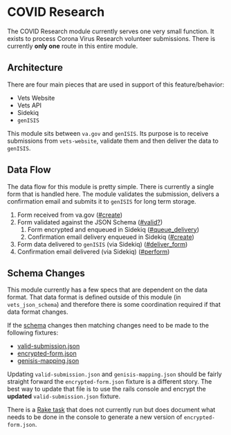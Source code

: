 # COVID Research

The COVID Research module currently serves one very small function.  It exists to process Corona Virus Research volunteer submissions.  There is currently **only one** route in this entire module.

## Architecture

There are four main pieces that are used in support of this feature/behavior:

  * Vets Website
  * Vets API
  * Sidekiq
  * `genISIS`

This module sits between `va.gov` and `genISIS`.  Its purpose is to receive submissions from `vets-website`, validate them and then deliver the data to `genISIS`.

## Data Flow

The data flow for this module is pretty simple.  There is currently a single form that is handled here.  The module validates the submission, delivers a confirmation email and submits it to `genISIS` for long term storage.

  1. Form received from va.gov ([#create](https://github.com/department-of-veterans-affairs/vets-api/blob/master/modules/covid_research/app/controllers/covid_research/volunteer/submissions_controller.rb))
  2. Form validated against the JSON Schema ([#valid?](https://github.com/department-of-veterans-affairs/vets-api/blob/master/modules/covid_research/app/services/covid_research/volunteer/form_service.rb))
     1. Form encrypted and enqueued in Sidekiq ([#queue_delivery](https://github.com/department-of-veterans-affairs/vets-api/blob/master/modules/covid_research/app/services/covid_research/volunteer/form_service.rb))
     2. Confirmation email delivery enqueued in Sidekiq ([#create](https://github.com/department-of-veterans-affairs/vets-api/blob/master/modules/covid_research/app/controllers/covid_research/volunteer/submissions_controller.rb))
  3. Form data delivered to `genISIS` (via Sidekiq) ([#deliver_form](https://github.com/department-of-veterans-affairs/vets-api/blob/master/modules/covid_research/app/services/covid_research/volunteer/genisis_service.rb))
  4. Confirmation email delivered (via Sidekiq) ([#perform](https://github.com/department-of-veterans-affairs/vets-api/blob/master/modules/covid_research/app/workers/covid_research/volunteer/confirmation_mailer_job.rb))

## Schema Changes

This module currently has a few specs that are dependent on the data format.  That data format is defined outside of this module (in `vets_json_schema`) and therefore there is some coordination required if that data format changes.

If the [schema](https://github.com/department-of-veterans-affairs/vets-json-schema/blob/master/dist/COVID-VACCINE-TRIAL-schema.json) changes then matching changes need to be made to the following fixtures:

  * [valid-submission.json](https://github.com/department-of-veterans-affairs/vets-api/blob/master/modules/covid_research/spec/fixtures/files/valid-submission.json)
  * [encrypted-form.json](https://github.com/department-of-veterans-affairs/vets-api/blob/master/modules/covid_research/spec/fixtures/files/encrypted-form.json)
  * [genisis-mapping.json](https://github.com/department-of-veterans-affairs/vets-api/blob/master/modules/covid_research/spec/fixtures/files/genisis-mapping.json)

Updating `valid-submission.json` and `genisis-mapping.json` should be fairly straight forward the `encrypted-form.json` fixture is a different story.  The best way to update that file is to use the rails console and encrypt the **updated** `valid-submission.json` fixture.

There is a [Rake task](https://github.com/department-of-veterans-affairs/vets-api/blob/master/modules/covid_research/lib/tasks/covid_research_tasks.rake) that does not currently run but does document what needs to be done in the console to generate a new version of `encrypted-form.json`.
